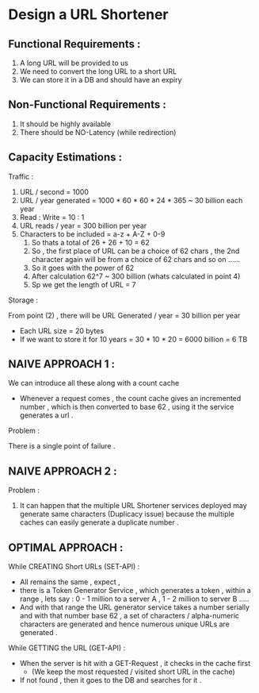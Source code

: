 # Design a URL Shortener

## Functional Requirements :

1. A long URL will be provided to us
2. We need to convert the long URL to a short URL
3. We can store it in a DB and should have an expiry

## Non-Functional Requirements :

1. It should be highly available
2. There should be NO-Latency (while redirection)

## Capacity Estimations :

Traffic :

1. URL / second = 1000
2. URL / year generated = 1000 * 60 * 60 * 24 * 365 ~ 30 billion each year
3. Read : Write = 10 : 1
4. URL reads / year = 300 billion per year
5. Characters to be included = a-z + A-Z + 0-9
    1. So thats a total of 26 + 26 + 10 = 62
    2. So , the first place of URL can be a choice of 62 chars , the 2nd character again will be from a choice of 62 chars and so on ……
    3. So it goes with the power of 62
    4. After calculation 62^7 ~ 300 billion (whats calculated in point 4)
    5. Sp we get the length of URL = 7

Storage :

From point (2) , there will be URL Generated / year = 30 billion per year

- Each URL size = 20 bytes
- If we want to store it for 10 years = 30 * 10 * 20 = 6000 billion = 6 TB

## **NAIVE APPROACH 1 :**

We can introduce all these along with a count cache

- Whenever a request comes , the count cache gives an incremented number , which is then converted to base 62 , using it the service generates a url .

Problem :

There is a single point of failure .

## NAIVE APPROACH 2 :

Problem :

1. It can happen that the multiple URL Shortener services deployed may generate same characters (Duplicacy issue) because the multiple caches can easily generate a duplicate number .

## OPTIMAL APPROACH :

While CREATING Short URLs (SET-API) :

- All remains the same , expect ,
- there is a Token Generator Service , which generates a token , within a range , lets say : 0 - 1 million to a server A , 1 - 2 million to server B …..
- And with that range the URL generator service takes a number serially and with that number base 62 , a set of characters / alpha-numeric characters are generated and hence numerous unique URLs are generated .

While GETTING the URL (GET-API) :

- When the server is hit with a GET-Request , it checks in the cache first
    - (We keep the most requested / visited short URL in the cache)
- If not found , then it goes to the DB and searches for it .